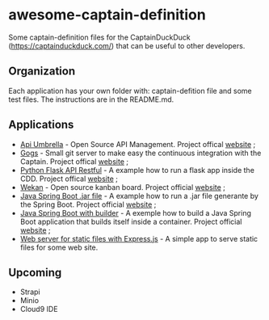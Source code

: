 # awesome-captain-definition
Some captain-definition files for the CaptainDuckDuck (https://captainduckduck.com/) that can be useful to other developers.

## Organization
Each application has your own folder with: captain-defition file and some test files. The instructions are in the README.md.

## Applications
* [Api Umbrella](api-umbrella/)  - Open Source API Management. Project offical [website](https://apiumbrella.io/) ;
* [Gogs](gogs/) - Small git server to make easy the continuous integration with the Captain. Project offical [website](https://gogs.io/) ;
* [Python Flask API Restful](python/) - A example how to run a flask app inside the CDD. Project offical [website](http://flask.pocoo.org/) ;
* [Wekan](wekan/) - Open source kanban board. Project official [website](https://wekan.github.io/) ;
* [Java Spring Boot .jar file](java/) - A example how to run a .jar file generante by the Spring Boot. Project official [website]( https://spring.io/guides/gs/spring-boot/) ;
* [Java Spring Boot with builder](java-spring-boot-with-builder/) - A exemple how to build a Java Spring Boot application that builds itself inside a container. Project official [website]( https://spring.io/guides/gs/spring-boot/) ;
* [Web server for static files with Express.js](static-server/) - A simple app to serve static files for some web site.

## Upcoming
* Strapi
* Minio
* Cloud9 IDE
